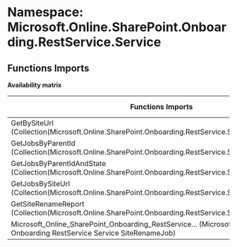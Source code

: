 # Namespace: Microsoft.Online.SharePoint.Onboarding.RestService.Service

## Functions Imports

**Availability matrix**

Functions Imports | SPO | SP 2019 | SP 2016 | SP 2013
----------|:---:|:-------:|:-------:|:-------
GetBySiteUrl (Collection(Microsoft.Online.SharePoint.Onboarding.RestService.Service.SiteRenameJob)) | ✅ | ❌ | ❌ | ❌
GetJobsByParentId (Collection(Microsoft.Online.SharePoint.Onboarding.RestService.Service.SiteRenameJob)) | ✅ | ❌ | ❌ | ❌
GetJobsByParentIdAndState (Collection(Microsoft.Online.SharePoint.Onboarding.RestService.Service.SiteRenameJob)) | ✅ | ❌ | ❌ | ❌
GetJobsBySiteUrl (Collection(Microsoft.Online.SharePoint.Onboarding.RestService.Service.SiteRenameJob)) | ✅ | ❌ | ❌ | ❌
GetSiteRenameReport (Collection(Microsoft.Online.SharePoint.Onboarding.RestService.Service.SiteRenameJob)) | ✅ | ❌ | ❌ | ❌
<span title="Microsoft_Online_SharePoint_Onboarding_RestService_Service_SiteRenameJob">Microsoft_Online_SharePoint_Onboarding_RestService...</span> (Microsoft Online SharePoint Onboarding RestService Service SiteRenameJob) | ✅ | ❌ | ❌ | ❌
